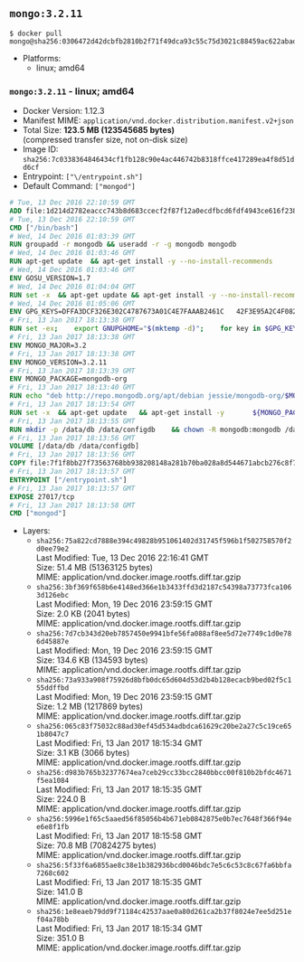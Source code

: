 ## `mongo:3.2.11`

```console
$ docker pull mongo@sha256:0306472d42dcbfb2810b2f71f49dca93c55c75d3021c88459ac622abadfab90d
```

-	Platforms:
	-	linux; amd64

### `mongo:3.2.11` - linux; amd64

-	Docker Version: 1.12.3
-	Manifest MIME: `application/vnd.docker.distribution.manifest.v2+json`
-	Total Size: **123.5 MB (123545685 bytes)**  
	(compressed transfer size, not on-disk size)
-	Image ID: `sha256:7c0338364846434cf1fb128c90e4ac446742b8318ffce417289ea4f8d51dd6cf`
-	Entrypoint: `["\/entrypoint.sh"]`
-	Default Command: `["mongod"]`

```dockerfile
# Tue, 13 Dec 2016 22:10:59 GMT
ADD file:1d214d2782eaccc743b8d683ccecf2f87f12a0ecdfbcd6fdf4943ce616f23870 in / 
# Tue, 13 Dec 2016 22:10:59 GMT
CMD ["/bin/bash"]
# Wed, 14 Dec 2016 01:03:39 GMT
RUN groupadd -r mongodb && useradd -r -g mongodb mongodb
# Wed, 14 Dec 2016 01:03:46 GMT
RUN apt-get update 	&& apt-get install -y --no-install-recommends 		numactl 	&& rm -rf /var/lib/apt/lists/*
# Wed, 14 Dec 2016 01:03:46 GMT
ENV GOSU_VERSION=1.7
# Wed, 14 Dec 2016 01:04:04 GMT
RUN set -x 	&& apt-get update && apt-get install -y --no-install-recommends ca-certificates wget && rm -rf /var/lib/apt/lists/* 	&& wget -O /usr/local/bin/gosu "https://github.com/tianon/gosu/releases/download/$GOSU_VERSION/gosu-$(dpkg --print-architecture)" 	&& wget -O /usr/local/bin/gosu.asc "https://github.com/tianon/gosu/releases/download/$GOSU_VERSION/gosu-$(dpkg --print-architecture).asc" 	&& export GNUPGHOME="$(mktemp -d)" 	&& gpg --keyserver ha.pool.sks-keyservers.net --recv-keys B42F6819007F00F88E364FD4036A9C25BF357DD4 	&& gpg --batch --verify /usr/local/bin/gosu.asc /usr/local/bin/gosu 	&& rm -r "$GNUPGHOME" /usr/local/bin/gosu.asc 	&& chmod +x /usr/local/bin/gosu 	&& gosu nobody true 	&& apt-get purge -y --auto-remove ca-certificates wget
# Wed, 14 Dec 2016 01:05:06 GMT
ENV GPG_KEYS=DFFA3DCF326E302C4787673A01C4E7FAAAB2461C 	42F3E95A2C4F08279C4960ADD68FA50FEA312927
# Fri, 13 Jan 2017 18:13:38 GMT
RUN set -ex; 	export GNUPGHOME="$(mktemp -d)"; 	for key in $GPG_KEYS; do 		gpg --keyserver ha.pool.sks-keyservers.net --recv-keys "$key"; 	done; 	gpg --export $GPG_KEYS > /etc/apt/trusted.gpg.d/mongodb.gpg; 	rm -r "$GNUPGHOME"; 	apt-key list
# Fri, 13 Jan 2017 18:13:38 GMT
ENV MONGO_MAJOR=3.2
# Fri, 13 Jan 2017 18:13:38 GMT
ENV MONGO_VERSION=3.2.11
# Fri, 13 Jan 2017 18:13:39 GMT
ENV MONGO_PACKAGE=mongodb-org
# Fri, 13 Jan 2017 18:13:40 GMT
RUN echo "deb http://repo.mongodb.org/apt/debian jessie/mongodb-org/$MONGO_MAJOR main" > /etc/apt/sources.list.d/mongodb-org.list
# Fri, 13 Jan 2017 18:13:54 GMT
RUN set -x 	&& apt-get update 	&& apt-get install -y 		${MONGO_PACKAGE}=$MONGO_VERSION 		${MONGO_PACKAGE}-server=$MONGO_VERSION 		${MONGO_PACKAGE}-shell=$MONGO_VERSION 		${MONGO_PACKAGE}-mongos=$MONGO_VERSION 		${MONGO_PACKAGE}-tools=$MONGO_VERSION 	&& rm -rf /var/lib/apt/lists/* 	&& rm -rf /var/lib/mongodb 	&& mv /etc/mongod.conf /etc/mongod.conf.orig
# Fri, 13 Jan 2017 18:13:55 GMT
RUN mkdir -p /data/db /data/configdb 	&& chown -R mongodb:mongodb /data/db /data/configdb
# Fri, 13 Jan 2017 18:13:56 GMT
VOLUME [/data/db /data/configdb]
# Fri, 13 Jan 2017 18:13:56 GMT
COPY file:7f1f8bb27f73563768bb938208148a281b70ba028a8d544671abcb276c8f741c in /entrypoint.sh 
# Fri, 13 Jan 2017 18:13:57 GMT
ENTRYPOINT ["/entrypoint.sh"]
# Fri, 13 Jan 2017 18:13:57 GMT
EXPOSE 27017/tcp
# Fri, 13 Jan 2017 18:13:58 GMT
CMD ["mongod"]
```

-	Layers:
	-	`sha256:75a822cd7888e394c49828b951061402d31745f596b1f502758570f2d0ee79e2`  
		Last Modified: Tue, 13 Dec 2016 22:16:41 GMT  
		Size: 51.4 MB (51363125 bytes)  
		MIME: application/vnd.docker.image.rootfs.diff.tar.gzip
	-	`sha256:3bf369f658b6e4148ed366e1b3433ffd3d2187c54398a73773fca1063d126ebc`  
		Last Modified: Mon, 19 Dec 2016 23:59:15 GMT  
		Size: 2.0 KB (2041 bytes)  
		MIME: application/vnd.docker.image.rootfs.diff.tar.gzip
	-	`sha256:7d7cb343d20eb7857450e9941bfe56fa088af8ee5d72e7749c1d0e786d45887e`  
		Last Modified: Mon, 19 Dec 2016 23:59:15 GMT  
		Size: 134.6 KB (134593 bytes)  
		MIME: application/vnd.docker.image.rootfs.diff.tar.gzip
	-	`sha256:73a933a908f75926d8bfb0dc65d604d53d2b4b128ecacb9bed02f5c155ddffbd`  
		Last Modified: Mon, 19 Dec 2016 23:59:15 GMT  
		Size: 1.2 MB (1217869 bytes)  
		MIME: application/vnd.docker.image.rootfs.diff.tar.gzip
	-	`sha256:065c83f75032c88ad30ef45d534adbdca61629c20be2a27c5c19ce651b8047c7`  
		Last Modified: Fri, 13 Jan 2017 18:15:34 GMT  
		Size: 3.1 KB (3066 bytes)  
		MIME: application/vnd.docker.image.rootfs.diff.tar.gzip
	-	`sha256:d983b765b32377674ea7ceb29cc33bcc2840bbcc00f810b2bfdc4671f5ea1084`  
		Last Modified: Fri, 13 Jan 2017 18:15:35 GMT  
		Size: 224.0 B  
		MIME: application/vnd.docker.image.rootfs.diff.tar.gzip
	-	`sha256:5996e1f65c5aaed56f85056b4b671eb0842875e0b7ec7648f366f94ee6e8f1fb`  
		Last Modified: Fri, 13 Jan 2017 18:15:58 GMT  
		Size: 70.8 MB (70824275 bytes)  
		MIME: application/vnd.docker.image.rootfs.diff.tar.gzip
	-	`sha256:5f33f6a6855ae8c38e1b382936bcd0046bdc7e5c6c53c8c67fa6bbfa7268c602`  
		Last Modified: Fri, 13 Jan 2017 18:15:35 GMT  
		Size: 141.0 B  
		MIME: application/vnd.docker.image.rootfs.diff.tar.gzip
	-	`sha256:1e8eaeb79dd9f71184c42537aae0a80d261ca2b37f8024e7ee5d251ef04a78bb`  
		Last Modified: Fri, 13 Jan 2017 18:15:34 GMT  
		Size: 351.0 B  
		MIME: application/vnd.docker.image.rootfs.diff.tar.gzip
